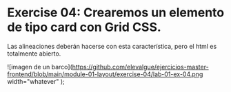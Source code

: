 # Exercise 04: Crearemos un elemento de tipo card con Grid CSS.

Las alineaciones deberán hacerse con esta característica, pero el html es totalmente abierto.

![imagen de un barco](https://github.com/elevalgue/ejercicios-master-frontend/blob/main/module-01-layout/exercise-04/lab-01-ex-04.png width="whatever" );
